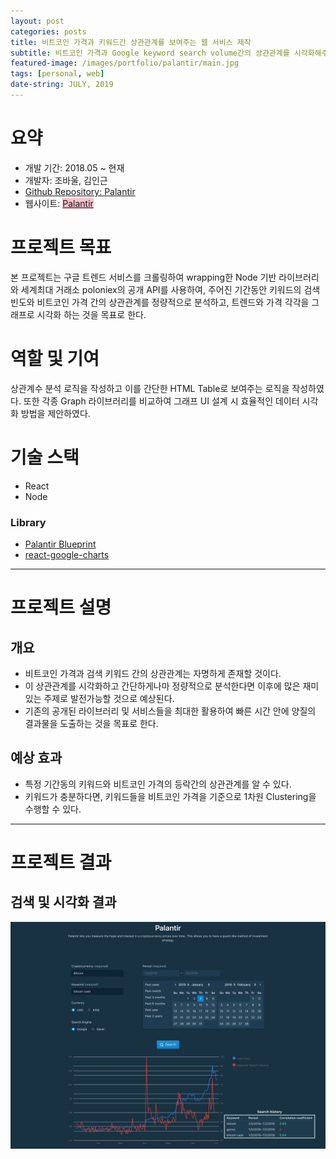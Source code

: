 ```yaml
---
layout: post
categories: posts
title: 비트코인 가격과 키워드간 상관관계를 보여주는 웹 서비스 제작
subtitle: 비트코인 가격과 Google keyword search volume간의 상관관계를 시각화해주는 웹 어플리케이션을 빠르게 제작한다.
featured-image: /images/portfolio/palantir/main.jpg
tags: [personal, web]
date-string: JULY, 2019
---
```



# 요약
- 개발 기간: 2018.05 ~ 현재
- 개발자: 조바울, 김인근
- [Github Repository: Palantir](https://github.com/PaulJo/Palantir)
- 웹사이트: <a style="background-color: pink;" href="https://palantir.netlify.com/">Palantir</a>

# 프로젝트 목표
본 프로젝트는 구글 트렌드 서비스를 크롤링하여 wrapping한 Node 기반 라이브러리와 세계최대 거래소 poloniex의 공개 API를 사용하여, 주어진 기간동안 키워드의 검색빈도와 비트코인 가격 간의 상관관계를 정량적으로 분석하고, 트렌드와 가격 각각을 그래프로 시각화 하는 것을 목표로 한다.

# 역할 및 기여
상관계수 분석 로직을 작성하고 이를 간단한 HTML Table로 보여주는 로직을 작성하였다. 또한 각종 Graph 라이브러리를 비교하여 그래프 UI 설계 시 효율적인 데이터 시각화 방법을 제안하였다.

# 기술 스택
- React
- Node

### Library
- [Palantir Blueprint](https://github.com/palantir/blueprint)
- [react-google-charts](https://github.com/RakanNimer/react-google-charts)

<hr>

# 프로젝트 설명

## 개요
- 비트코인 가격과 검색 키워드 간의 상관관계는 자명하게 존재할 것이다.
- 이 상관관계를 시각화하고 간단하게나마 정량적으로 분석한다면 이후에 많은 재미있는 주제로 발전가능할 것으로 예상된다.
- 기존의 공개된 라이브러리 및 서비스들을 최대한 활용하여 빠른 시간 안에 양질의 결과물을 도출하는 것을 목표로 한다.

## 예상 효과
- 특정 기간동의 키워드와 비트코인 가격의 등락간의 상관관계를 알 수 있다.
- 키워드가 충분하다면, 키워드들을 비트코인 가격을 기준으로 1차원 Clustering을 수행할 수 있다.

<hr>

# 프로젝트 결과
## 검색 및 시각화 결과
![Result](/images/portfolio/palantir/result.jpg)


